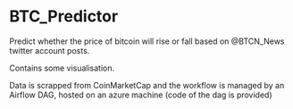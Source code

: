 # BTC_Predictor

Predict whether the price of bitcoin will rise or fall based on @BTCN_News twitter account posts.

Contains some visualisation.

Data is scrapped from CoinMarketCap and the workflow is managed by an Airflow DAG, hosted on an azure machine (code of the dag is provided)
